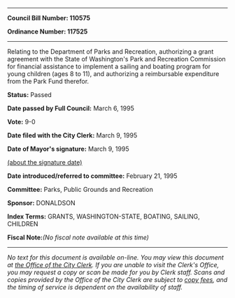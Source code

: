 

********

**Council Bill Number: 110575**
   
**Ordinance Number: 117525**
********

 Relating to the Department of Parks and Recreation, authorizing a grant agreement with the State of Washington's Park and Recreation Commission for financial assistance to implement a sailing and boating program for young children (ages 8 to 11), and authorizing a reimbursable expenditure from the Park Fund therefor.

**Status:** Passed
   
**Date passed by Full Council:** March 6, 1995
   
**Vote:** 9-0
   
**Date filed with the City Clerk:** March 9, 1995
   
**Date of Mayor's signature:** March 9, 1995
   
[(about the signature date)](/~public/approvaldate.htm)
   
   
   
**Date introduced/referred to committee:** February 21, 1995
   
**Committee:** Parks, Public Grounds and Recreation
   
**Sponsor:** DONALDSON
   
   
**Index Terms:** GRANTS, WASHINGTON-STATE, BOATING, SAILING, CHILDREN

**Fiscal Note:**_(No fiscal note available at this time)_
********

_No text for this document is available on-line. You may view this document at [the Office of the City Clerk](http://www.seattle.gov/leg/clerk/contactUs.htm). If you are unable to visit the Clerk's Office, you may request a copy or scan be made for you by Clerk staff. Scans and copies provided by the Office of the City Clerk are subject to [copy fees](http://clerk.seattle.gov/~public/clerkfees.htm), and the timing of service is dependent on the availability of staff._

